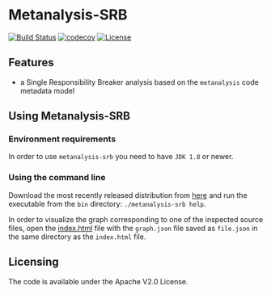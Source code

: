 # Metanalysis-SRB

[![Build Status](https://travis-ci.org/andreihh/metanalysis-srb.svg)](https://travis-ci.org/andreihh/metanalysis-srb)
[![codecov](https://codecov.io/gh/andreihh/metanalysis-srb/branch/master/graph/badge.svg)](https://codecov.io/gh/andreihh/metanalysis-srb)
[![License](http://img.shields.io/:license-apache-blue.svg)](http://www.apache.org/licenses/LICENSE-2.0.html)

## Features

- a Single Responsibility Breaker analysis based on the `metanalysis` code
metadata model

## Using Metanalysis-SRB

### Environment requirements

In order to use `metanalysis-srb` you need to have `JDK 1.8` or newer.

### Using the command line

Download the most recently released distribution from
[here](https://github.com/andreihh/metanalysis-srb/releases) and run the
executable from the `bin` directory: `./metanalysis-srb help`.

In order to visualize the graph corresponding to one of the inspected source
files, open the
[index.html](https://github.com/andreihh/metanalysis-srb/blob/master/index.html)
file with the `graph.json` file saved as `file.json` in the same directory as
the `index.html` file.

## Licensing

The code is available under the Apache V2.0 License.
